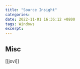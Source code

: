 ```yaml
---
title: "Source Insight"
categories: 
date: 2022-11-01 16:36:12 +0800
tags: Windows
excerpt: 
---
```






## Misc

[[jovi]]
